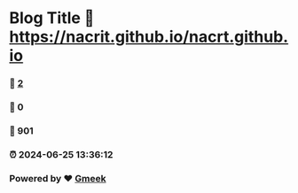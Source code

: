 # Blog Title :link: https://nacrit.github.io/nacrt.github.io 
### :page_facing_up: [2](https://nacrit.github.io/nacrt.github.io/tag.html) 
### :speech_balloon: 0 
### :hibiscus: 901 
### :alarm_clock: 2024-06-25 13:36:12 
### Powered by :heart: [Gmeek](https://github.com/Meekdai/Gmeek)
